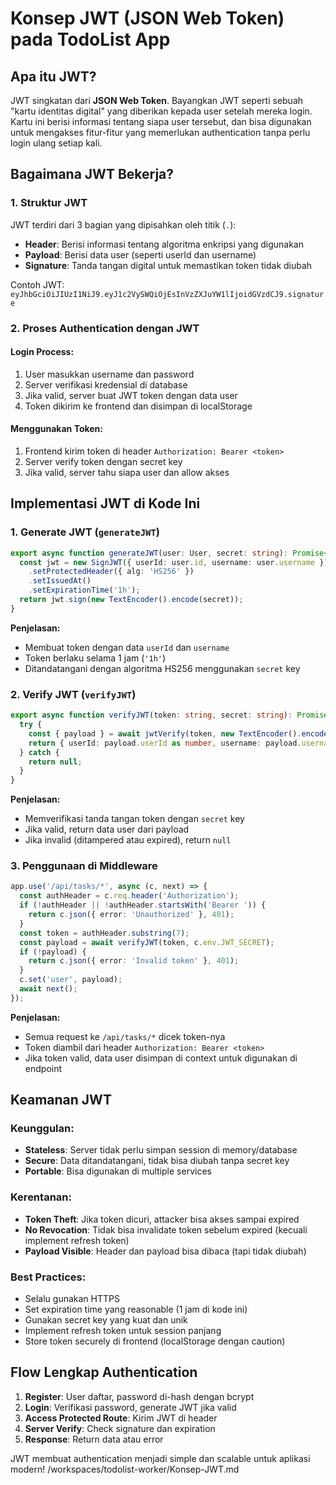 # Konsep JWT (JSON Web Token) pada TodoList App

## Apa itu JWT?

JWT singkatan dari **JSON Web Token**. Bayangkan JWT seperti sebuah "kartu identitas digital" yang diberikan kepada user setelah mereka login. Kartu ini berisi informasi tentang siapa user tersebut, dan bisa digunakan untuk mengakses fitur-fitur yang memerlukan authentication tanpa perlu login ulang setiap kali.

## Bagaimana JWT Bekerja?

### 1. Struktur JWT
JWT terdiri dari 3 bagian yang dipisahkan oleh titik (`.`):
- **Header**: Berisi informasi tentang algoritma enkripsi yang digunakan
- **Payload**: Berisi data user (seperti userId dan username)
- **Signature**: Tanda tangan digital untuk memastikan token tidak diubah

Contoh JWT: `eyJhbGciOiJIUzI1NiJ9.eyJ1c2VySWQiOjEsInVzZXJuYW1lIjoidGVzdCJ9.signature`

### 2. Proses Authentication dengan JWT

#### Login Process:
1. User masukkan username dan password
2. Server verifikasi kredensial di database
3. Jika valid, server buat JWT token dengan data user
4. Token dikirim ke frontend dan disimpan di localStorage

#### Menggunakan Token:
1. Frontend kirim token di header `Authorization: Bearer <token>`
2. Server verify token dengan secret key
3. Jika valid, server tahu siapa user dan allow akses

## Implementasi JWT di Kode Ini

### 1. Generate JWT (`generateJWT`)
```typescript
export async function generateJWT(user: User, secret: string): Promise<string> {
  const jwt = new SignJWT({ userId: user.id, username: user.username })
    .setProtectedHeader({ alg: 'HS256' })
    .setIssuedAt()
    .setExpirationTime('1h');
  return jwt.sign(new TextEncoder().encode(secret));
}
```

**Penjelasan:**
- Membuat token dengan data `userId` dan `username`
- Token berlaku selama 1 jam (`'1h'`)
- Ditandatangani dengan algoritma HS256 menggunakan `secret` key

### 2. Verify JWT (`verifyJWT`)
```typescript
export async function verifyJWT(token: string, secret: string): Promise<{ userId: number; username: string } | null> {
  try {
    const { payload } = await jwtVerify(token, new TextEncoder().encode(secret));
    return { userId: payload.userId as number, username: payload.username as string };
  } catch {
    return null;
  }
}
```

**Penjelasan:**
- Memverifikasi tanda tangan token dengan `secret` key
- Jika valid, return data user dari payload
- Jika invalid (ditampered atau expired), return `null`

### 3. Penggunaan di Middleware
```typescript
app.use('/api/tasks/*', async (c, next) => {
  const authHeader = c.req.header('Authorization');
  if (!authHeader || !authHeader.startsWith('Bearer ')) {
    return c.json({ error: 'Unauthorized' }, 401);
  }
  const token = authHeader.substring(7);
  const payload = await verifyJWT(token, c.env.JWT_SECRET);
  if (!payload) {
    return c.json({ error: 'Invalid token' }, 401);
  }
  c.set('user', payload);
  await next();
});
```

**Penjelasan:**
- Semua request ke `/api/tasks/*` dicek token-nya
- Token diambil dari header `Authorization: Bearer <token>`
- Jika token valid, data user disimpan di context untuk digunakan di endpoint

## Keamanan JWT

### Keunggulan:
- **Stateless**: Server tidak perlu simpan session di memory/database
- **Secure**: Data ditandatangani, tidak bisa diubah tanpa secret key
- **Portable**: Bisa digunakan di multiple services

### Kerentanan:
- **Token Theft**: Jika token dicuri, attacker bisa akses sampai expired
- **No Revocation**: Tidak bisa invalidate token sebelum expired (kecuali implement refresh token)
- **Payload Visible**: Header dan payload bisa dibaca (tapi tidak diubah)

### Best Practices:
- Selalu gunakan HTTPS
- Set expiration time yang reasonable (1 jam di kode ini)
- Gunakan secret key yang kuat dan unik
- Implement refresh token untuk session panjang
- Store token securely di frontend (localStorage dengan caution)

## Flow Lengkap Authentication

1. **Register**: User daftar, password di-hash dengan bcrypt
2. **Login**: Verifikasi password, generate JWT jika valid
3. **Access Protected Route**: Kirim JWT di header
4. **Server Verify**: Check signature dan expiration
5. **Response**: Return data atau error

JWT membuat authentication menjadi simple dan scalable untuk aplikasi modern!</content>
<parameter name="filePath">/workspaces/todolist-worker/Konsep-JWT.md
